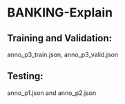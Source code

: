 # BANKING-Explain
## Training and Validation:
anno_p3_train.json, anno_p3_valid.json
## Testing:
anno_p1.json and anno_p2.json
